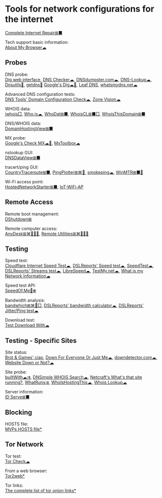 
# Tools for network configurations for the internet

[Complete Internet Repair⊞■](https://www.rizonesoft.com/downloads/complete-internet-repair/)

Tech support basic information:  
[About My Browser☁](https://aboutmybrowser.com/)

## Probes

DNS probe:  
[Dig web interface](https://www.digwebinterface.com/),
[DNS Checker☁](https://dnschecker.org/),
[DNSdumpster.com☁](https://dnsdumpster.com/),
[DNS-Lookup☁](https://dns-lookup.com/),
[Dnsutils🐧](https://pkgs.org/download/dnsutils),
[getdns🔌](https://getdnsapi.net/)
[Google's Dig☁🧛](https://toolbox.googleapps.com/apps/dig/),
[Leaf DNS](http://leafdns.com/),
[whatsmydns.net☁](https://www.whatsmydns.net/)

Advanced DNS configuration tests:  
[DNS Tools' Domain Configuration Check☁](http://webdnstools.com/dnstools/domain_check),
[Zone Vision☁](https://zone.vision/)

WHOIS data:  
[jwhois□](https://github.com/jonasob/jwhois),
[Who.is☁](https://who.is/),
[WhoDat⊞■](https://portableapps.com/apps/utilities/whodat-portable),
[WhoisCL⊞■□](https://www.nirsoft.net/utils/whoiscl.html),
[WhoisThisDomain⊞■](https://www.nirsoft.net/utils/whois_this_domain.html)

DNS/WHOIS data:  
[DomainHostingView⊞■](https://www.nirsoft.net/utils/domain_hosting_view.html)

MX probe:  
[Google's Check MX☁🧛](https://toolbox.googleapps.com/apps/checkmx/),
[MxToolbox☁](https://mxtoolbox.com/)

nslookup GUI:  
[DNSDataView⊞■](https://www.nirsoft.net/utils/dns_records_viewer.html)

tracert/ping GUI:  
[CountryTraceroute⊞■](https://www.nirsoft.net/utils/country_traceroute.html),
[PingPlotter⊞⌘🍎](https://www.pingplotter.com/),
[smokeping☁](https://www.dslreports.com/smokeping),
[WinMTR⊞■🐧](https://www.bitwizard.nl/mtr/)

Wi-Fi access point:  
[HostedNetworkStarter⊞■](https://www.nirsoft.net/utils/wifi_hotspot_starter.html),
[IoT-WiFi-AP](https://github.com/sdcampbell/IoT-WiFi-AP)

## Remote Access

Remote boot management:  
[DShutdown⊞](http://dimio.altervista.org/eng/#DShutdown)

Remote computer access:  
[AnyDesk⊞⌘🐧🍎🤖](https://anydesk.com/),
[Remote Utilities⊞⌘🐧🍎🤖](https://www.remoteutilities.com/)

## Testing

Speed test:  
[Cloudflare Internet Speed Test☁](https://speed.cloudflare.com/),
[DSLReports' Speed test☁](https://www.dslreports.com/speedtest),
[SpeedTest☁](https://www.speedtest.net/),
[DSLReports' Streams test☁](http://www.dslreports.com/tools/streamtest),
[LibreSpeed☁](https://librespeed.org/),
[TestMy.net☁](https://testmy.net/),
[What is my Network Information☁](https://webbrowsertools.com/network-information/)

Speed test API:  
[SpeedOf.Me🔌⦿](https://speedof.me/api.html)

Bandwidth analysis:  
[bandwhich⊞⌘🐧□](https://github.com/imsnif/bandwhich),
[DSLReports' bandwidth calculator☁](http://www.dslreports.com/calculator),
[DSLReports' Jitter/Ping test☁](https://www.dslreports.com/tools/pingtest)

Download test:  
[Test Download With☁](https://webbrowsertools.com/test-download-with/)

## Testing - Specific Sites

Site status:  
[Brot & Games' ciao](https://brotandgames.com/ciao/),
[Down For Everyone Or Just Me☁](https://downforeveryoneorjustme.com/),
[downdetector.com☁](https://downdetector.com/),
[Website Down or Not?☁](https://www.websiteplanet.com/webtools/down-or-not/)

Site probe:  
[builtWith☁⇉](https://builtwith.com/),
[DNSimple WHOIS Search☁](https://dnsimple.com/whois),
[Netcraft's What's that site running?](https://sitereport.netcraft.com/),
[WhatRuns⇉](https://www.whatruns.com/),
[WhoIsHostingThis☁](https://www.whoishostingthis.com/),
[Whois Lookup☁](https://whois.domaintools.com/)

Server information:  
[ID Serve⊞■](https://www.grc.com/id/idserve.htm)

## Blocking

HOSTS file:  
[MVPs HOSTS file*](https://winhelp2002.mvps.org/hosts.htm)

## Tor Network

Tor test:  
[Tor Check☁](https://check.torproject.org/)

From a web browser:  
[Tor2web*](https://www.tor2web.org/)

Tor links:  
[The complete list of tor onion links*](https://hiddenwikitor.net/)
